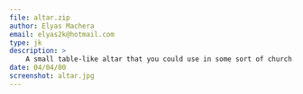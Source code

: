 ```yaml
---
file: altar.zip
author: Elyas Machera
email: elyas2k@hotmail.com
type: jk
description: >
    A small table-like altar that you could use in some sort of church.
date: 04/04/00
screenshot: altar.jpg
---
```

